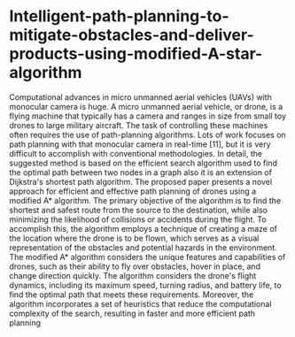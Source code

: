 # Intelligent-path-planning-to-mitigate-obstacles-and-deliver-products-using-modified-A-star-algorithm

Computational advances in micro unmanned aerial vehicles (UAVs) with monocular camera is huge. A micro unmanned aerial vehicle, or drone, is a flying machine that typically has a camera and ranges in size from small toy drones to large military aircraft. The task of controlling these machines often requires the use of path-planning algorithms. Lots of work focuses on path planning with that monocular camera in real-time [11], but it is very difficult to accomplish with conventional methodologies. In detail, the suggested method is based on the efficient search algorithm used to find the optimal path between two nodes in a graph also it is an extension of Dijkstra's shortest path algorithm. The proposed paper presents a novel approach for efficient and effective path planning of drones using a modified A* algorithm. The primary objective of the algorithm is to find the shortest and safest route from the source to the destination, while also minimizing the likelihood of collisions or accidents during the flight. To accomplish this, the algorithm employs a technique of creating a maze of the location where the drone is to be flown, which serves as a visual representation of the obstacles and potential hazards in the environment. The modified A* algorithm considers the unique features and capabilities of drones, such as their ability to fly over obstacles, hover in place, and change direction quickly. The algorithm considers the drone's flight dynamics, including its maximum speed, turning radius, and battery life, to find the optimal path that meets these requirements. Moreover, the algorithm incorporates a set of heuristics that reduce the computational complexity of the search, resulting in faster and more efficient path planning
